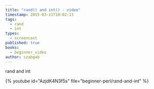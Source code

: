 ```yaml
---
title: "rand() and int() - video"
timestamp: 2015-03-11T10:02:13
tags:
  - rand
  - int
types:
  - screencast
published: true
books:
  - beginner_video
author: szabgab
---
```



rand and int


{% youtube id="AzjdK4N3f5s" file="beginner-perl/rand-and-int" %}
